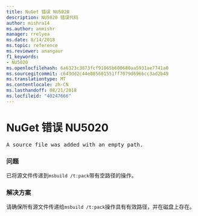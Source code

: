 ```yaml
---
title: NuGet 错误 NU5020
description: NU5020 错误代码
author: mishra14
ms.author: anmishr
manager: rrelyea
ms.date: 8/14/2018
ms.topic: reference
ms.reviewer: anangaur
f1_keywords:
- NU5020
ms.openlocfilehash: 6a6323c3873fcf91065b600680aa5931ae7741a0
ms.sourcegitcommit: c643dd2c44e085601551ff7079d696bcc3ad2b49
ms.translationtype: MT
ms.contentlocale: zh-CN
ms.lasthandoff: 08/21/2018
ms.locfileid: "40247666"
---
```

# <a name="nuget-error-nu5020"></a>NuGet 错误 NU5020
<pre>A source file was added with an empty path.</pre>

### <a name="issue"></a>问题

已将源文件传递到`msbuild /t:pack`带有空路径的操作。


### <a name="solution"></a>解决方案

请确保所有源文件传递给`msbuild /t:pack`操作具有有效路径，并在磁盘上存在。

